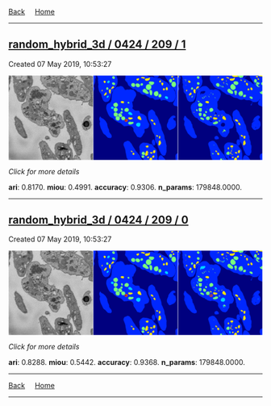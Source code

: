 
[Back](..)&nbsp;&nbsp;&nbsp;&nbsp;&nbsp;[Home](https://leapmanlab.github.io/snapshots)

---

<div class="summary"><a href="1"><h2>random_hybrid_3d / 0424 / 209 / 1</h2></a><p>Created 07 May 2019, 10:53:27
</p><a href="1"><img src="1/media/summary.png" align="center"></a><p>
<i>Click for more details</i>
</p></div>

**ari**: 0.8170. **miou**: 0.4991. **accuracy**: 0.9306. **n_params**: 179848.0000. 

---

<div class="summary"><a href="0"><h2>random_hybrid_3d / 0424 / 209 / 0</h2></a><p>Created 07 May 2019, 10:53:27
</p><a href="0"><img src="0/media/summary.png" align="center"></a><p>
<i>Click for more details</i>
</p></div>

**ari**: 0.8288. **miou**: 0.5442. **accuracy**: 0.9368. **n_params**: 179848.0000. 

---

[Back](..)&nbsp;&nbsp;&nbsp;&nbsp;&nbsp;[Home](https://leapmanlab.github.io/snapshots)

---
